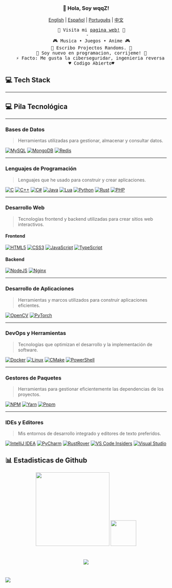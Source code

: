 <h3 align="center">👋 Hola, Soy wqqZ!</h1>
</p>

<p align="center">
    <a href="https://github.com/wqq-z/wqq-z/blob/master/README.md"><span>English</span></a> |
    <a href="https://github.com/wqq-z/wqq-z/blob/master/README_es-AR.md"><span>Español</span></a> |
    <a href="https://github.com/wqq-z/wqq-z/blob/master/README_pt-BR.md"><span>Português</span></a> |
    <a href="https://github.com/wqq-z/wqq-z/blob/master/README_zh-CN.md"><span>中文</span></a>
</p>
<div align="center">
  <pre>
    🧋 Visita mi <a href=""><span>pagina web!</span></a> 🧋
 -
    🎮 Musica • Juegos • Anime 🎮
    🔭 Escribo Projectos Randoms. 🔭
    🌱 Soy nuevo en programacion, corrijeme! 🌱
    ⚡ Facto: Me gusta la ciberseguridar, ingenieria reversa y cosas randoms relacionado⚡
    ♥️ Codigo Abierto♥️
</pre>
</div>

## 💻 **Tech Stack**

---

## 💻 **Pila Tecnológica**

---

### **Bases de Datos**
> Herramientas utilizadas para gestionar, almacenar y consultar datos.

[![MySQL](https://skillicons.dev/icons?i=mysql)](https://www.mysql.com) 
[![MongoDB](https://skillicons.dev/icons?i=mongodb)](https://www.mongodb.com) 
[![Redis](https://skillicons.dev/icons?i=redis)](https://redis.io)

---

### **Lenguajes de Programación**
> Lenguajes que he usado para construir y crear aplicaciones.

[![C](https://skillicons.dev/icons?i=c)](https://en.wikipedia.org/wiki/C_(programming_language)) 
[![C++](https://skillicons.dev/icons?i=cpp)](https://isocpp.org) 
[![C#](https://skillicons.dev/icons?i=cs)](https://learn.microsoft.com/en-us/dotnet/csharp/) 
[![Java](https://skillicons.dev/icons?i=java)](https://www.java.com) 
[![Lua](https://skillicons.dev/icons?i=lua)](https://www.lua.org) 
[![Python](https://skillicons.dev/icons?i=python)](https://www.python.org) 
[![Rust](https://skillicons.dev/icons?i=rust)](https://www.rust-lang.org) 
[![PHP](https://skillicons.dev/icons?i=php)](https://www.php.net)

---

### **Desarrollo Web**
> Tecnologías frontend y backend utilizadas para crear sitios web interactivos.

#### **Frontend**
[![HTML5](https://skillicons.dev/icons?i=html)](https://developer.mozilla.org/en-US/docs/Web/HTML) 
[![CSS3](https://skillicons.dev/icons?i=css)](https://developer.mozilla.org/en-US/docs/Web/CSS) 
[![JavaScript](https://skillicons.dev/icons?i=javascript)](https://developer.mozilla.org/en-US/docs/Web/JavaScript) 
[![TypeScript](https://skillicons.dev/icons?i=typescript)](https://www.typescriptlang.org)

#### **Backend**
[![NodeJS](https://skillicons.dev/icons?i=nodejs)](https://nodejs.org) 
[![Nginx](https://skillicons.dev/icons?i=nginx)](https://nginx.org)

---

### **Desarrollo de Aplicaciones**
> Herramientas y marcos utilizados para construir aplicaciones eficientes.

[![OpenCV](https://skillicons.dev/icons?i=opencv)](https://opencv.org) 
[![PyTorch](https://skillicons.dev/icons?i=pytorch)](https://pytorch.org)

---

### **DevOps y Herramientas**
> Tecnologías que optimizan el desarrollo y la implementación de software.

[![Docker](https://skillicons.dev/icons?i=docker)](https://www.docker.com) 
[![Linux](https://skillicons.dev/icons?i=linux)](https://www.linux.org) 
[![CMake](https://skillicons.dev/icons?i=cmake)](https://cmake.org) 
[![PowerShell](https://skillicons.dev/icons?i=powershell)](https://learn.microsoft.com/en-us/powershell/)

---

### **Gestores de Paquetes**
> Herramientas para gestionar eficientemente las dependencias de los proyectos.

[![NPM](https://skillicons.dev/icons?i=npm)](https://www.npmjs.com) 
[![Yarn](https://skillicons.dev/icons?i=yarn)](https://yarnpkg.com) 
[![Pnpm](https://skillicons.dev/icons?i=pnpm)](https://pnpm.io)

---

### **IDEs y Editores**
> Mis entornos de desarrollo integrado y editores de texto preferidos.

[![IntelliJ IDEA](https://skillicons.dev/icons?i=idea)](https://www.jetbrains.com/idea/) 
[![PyCharm](https://skillicons.dev/icons?i=pycharm)](https://www.jetbrains.com/pycharm/) 
[![RustRover](https://skillicons.dev/icons?i=rust)](https://www.jetbrains.com/rust/) 
[![VS Code Insiders](https://skillicons.dev/icons?i=vscode)](https://code.visualstudio.com/insiders/) 
[![Visual Studio](https://skillicons.dev/icons?i=visualstudio)](https://visualstudio.microsoft.com)

## 📊 Estadisticas de Github

<p align = "center">
      <img src="https://github-readme-stats.vercel.app/api?username=wqq-z&theme=catppuccin_mocha&hide_border=true&include_all_commits=false&count_private=false" height="230px">
      <img src="https://github-readme-stats.vercel.app/api/top-langs/?username=wqq-z&langs_count=10&show_icons=true&theme=catppuccin_mocha&hide_border=true&include_all_commits=false&count_private=false&layout=compact" height="80px">
</p>

#

<p align = "center">
      <img src="https://github-readme-streak-stats.herokuapp.com/?user=wqq-z&theme=catppuccin_mocha&hide_border=true">
</p>
    
# 
[![](https://visitcount.itsvg.in/api?id=wqq-z&label=Profile%20Views&color=6&icon=6&pretty=true)](https://visitcount.itsvg.in)
